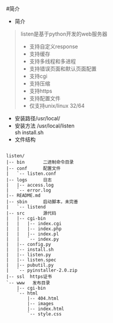#简介
* 简介
>listen是基于python开发的web服务器  
>* 支持自定义response  
>* 支持缓存  
>* 支持多线程和多进程  
>* 支持错误页面和默认页面配置  
>* 支持cgi  
>* 支持压缩  
>* 支持https  
>* 支持配置文件  
>* 仅支持unix/linux 32/64

* 安装路径/usr/local/  
* 安装方法 /usr/local/listen  
sh install.sh
* 文件结构
<pre><code>
listen/
|-- bin       二进制命令目录
|-- conf      配置文件
|   `-- listen.conf
|-- logs      日志
|   |-- access.log
|   `-- error.log
|-- README.md
|-- sbin      启动脚本，未完善
|   `-- listend
|-- src       源代码
|   |-- cgi-bin
|   |   |-- index.cgi
|   |   |-- index.php
|   |   |-- index.pl
|   |   `-- index.py
|   |-- config.py
|   |-- install.sh
|   |-- listen.py
|   |-- listen.spec
|   |-- pubutil.py
|   `-- pyinstaller-2.0.zip
|-- ssl  https证书
`-- www   发布目录
    |-- cgi-bin
    `-- html
        |-- 404.html
        |-- images
        |-- index.html
        `-- style.css
</code></pre>
